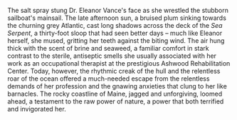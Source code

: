 The salt spray stung Dr. Eleanor Vance's face as she wrestled the stubborn sailboat's mainsail.  The late afternoon sun, a bruised plum sinking towards the churning grey Atlantic, cast long shadows across the deck of the *Sea Serpent*, a thirty-foot sloop that had seen better days – much like Eleanor herself, she mused, gritting her teeth against the biting wind.  The air hung thick with the scent of brine and seaweed, a familiar comfort in stark contrast to the sterile, antiseptic smells she usually associated with her work as an occupational therapist at the prestigious Ashwood Rehabilitation Center.  Today, however, the rhythmic creak of the hull and the relentless roar of the ocean offered a much-needed escape from the relentless demands of her profession and the gnawing anxieties that clung to her like barnacles.  The rocky coastline of Maine, jagged and unforgiving, loomed ahead, a testament to the raw power of nature, a power that both terrified and invigorated her.
